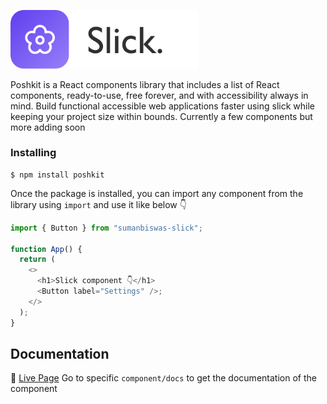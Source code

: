 <p align="left">
  <picture>
    <source media="(prefers-color-scheme: dark)" srcset="./assets/logo-light.png">
    <img alt="Slick.png" src="./assets/logo-dark.png" width="300px">
  </picture>
</p>

Poshkit is a React components library that includes a list of React components, ready-to-use, free forever, and with accessibility always in mind. Build functional accessible web applications faster using slick while keeping your project size within bounds. Currently a few components but more adding soon

### Installing

```shell
$ npm install poshkit
```

Once the package is installed, you can import any component from the library using `import` and use it like below 👇

```js
import { Button } from "sumanbiswas-slick";

function App() {
  return (
    <>
      <h1>Slick component 👇</h1>
      <Button label="Settings" />;
    </>
  );
}
```

## Documentation

📑 [Live Page](https://sumanbiswas-slick.netlify.app/)
Go to specific `component/docs` to get the documentation of the component
